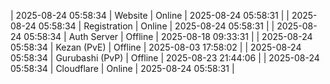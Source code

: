 | 2025-08-24 05:58:34 | Website | Online | 2025-08-24 05:58:31 |
| 2025-08-24 05:58:34 | Registration | Online | 2025-08-24 05:58:31 |
| 2025-08-24 05:58:34 | Auth Server | Offline | 2025-08-18 09:33:31 |
| 2025-08-24 05:58:34 | Kezan (PvE) | Offline | 2025-08-03 17:58:02 |
| 2025-08-24 05:58:34 | Gurubashi (PvP) | Offline | 2025-08-23 21:44:06 |
| 2025-08-24 05:58:34 | Cloudflare | Online | 2025-08-24 05:58:31 |
